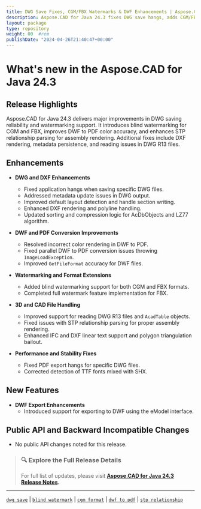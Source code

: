 ```yaml
---
title: DWG Save Fixes, CGM/FBX Watermarks & DWF Enhancements | Aspose.CAD for Java 24.3
description: Aspose.CAD for Java 24.3 fixes DWG save hangs, adds CGM/FBX blind watermark support, improves DWF to PDF colors, and introduces DWF eModel export.
layout: package
type: repository
weight: 00	#rem
publishDate: "2024-04-26T21:40:47+00:00"
---
```


# What's new in the Aspose.CAD for Java 24.3

## Release Highlights

Aspose.CAD for Java 24.3 delivers major improvements in DWG saving reliability and watermarking support. It introduces blind watermarking for CGM and FBX, improves DWF to PDF color accuracy, and enhances STP relationship parsing for assembly rendering. Additional fixes include DXF rendering, metadata persistence, and reading issues in DWG R13 files.

## Enhancements

- **DWG and DXF Enhancements**
  - Fixed application hangs when saving specific DWG files.
  - Addressed metadata update issues in DWG output.
  - Improved default layout detection and handle section writing.
  - Enhanced DXF rendering and polyline handling.
  - Updated sorting and compression logic for AcDbObjects and LZ77 algorithm.

- **DWF and PDF Conversion Improvements**
  - Resolved incorrect color rendering in DWF to PDF.
  - Fixed parallel DWF to PDF conversion issues throwing `ImageLoadException`.
  - Improved `GetFileFormat` accuracy for DWF files.

- **Watermarking and Format Extensions**
  - Added blind watermarking support for both CGM and FBX formats.
  - Completed full watermark feature implementation for FBX.

- **3D and CAD File Handling**
  - Improved support for reading DWG R13 files and `AcadTable` objects.
  - Fixed issues with STP relationship parsing for proper assembly rendering.
  - Enhanced IFC and DXF linear text support and polygon triangulation bailout.

- **Performance and Stability Fixes**
  - Fixed PDF export hangs for specific DWG files.
  - Corrected detection of TTF fonts mixed with SHX.

## New Features

- **DWF Export Enhancements**
  - Introduced support for exporting to DWF using the eModel interface.

## Public API and Backward Incompatible Changes

- No public API changes noted for this release.

> ### 🔍 Explore the Full Release Details
>
> For full list of updates, please visit **[Aspose.CAD for Java 24.3 Release Notes](https://releases.aspose.com/cad/java/release-notes/2024/aspose-cad-for-java-24-3-release-notes/).**

---

[`dwg save`](https://search.aspose.com/q/dwg-save.html) | [`blind watermark`](https://search.aspose.com/q/blind-watermark.html) | [`cgm format`](https://search.aspose.com/q/cgm-format.html) | [`dwf to pdf`](https://search.aspose.com/q/dwf-to-pdf.html) | [`stp relationship`](https://search.aspose.com/q/stp-relationship.html)
